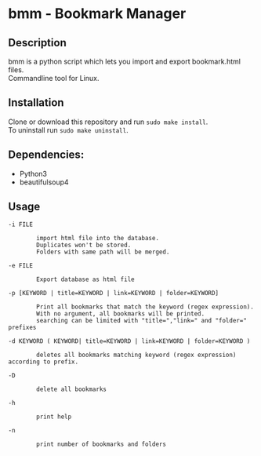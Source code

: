 # bmm - Bookmark Manager

## Description

bmm is a python script which lets you import and export bookmark.html files.  
Commandline tool for Linux.

## Installation

Clone or download this repository and run `sudo make install`.     
To uninstall run `sudo make uninstall`.

## Dependencies:

- Python3
- beautifulsoup4

## Usage

```
-i FILE

		import html file into the database. 
		Duplicates won't be stored.
		Folders with same path will be merged.

-e FILE 	

		Export database as html file

-p [KEYWORD | title=KEYWORD | link=KEYWORD | folder=KEYWORD]

		Print all bookmarks that match the keyword (regex expression).
		With no argument, all bookmarks will be printed.
        searching can be limited with "title=","link=" and "folder=" prefixes

-d KEYWORD ( KEYWORD| title=KEYWORD | link=KEYWORD | folder=KEYWORD )
		
		deletes all bookmarks matching keyword (regex expression) according to prefix.

-D		

		delete all bookmarks

-h 

		print help

-n		

		print number of bookmarks and folders		
	
```
